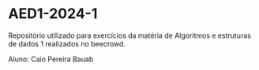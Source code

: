 # AED1-2024-1
Repositório utilizado para exercícios da matéria de Algoritmos e estruturas de dados 1 realizados no beecrowd.

Aluno: Caio Pereira Bauab
